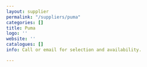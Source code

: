 ```yaml
---
layout: supplier
permalink: "/suppliers/puma"
categories: []
title: Puma
logo: ''
website: ''
catalogues: []
info: Call or email for selection and availability.

---
```

